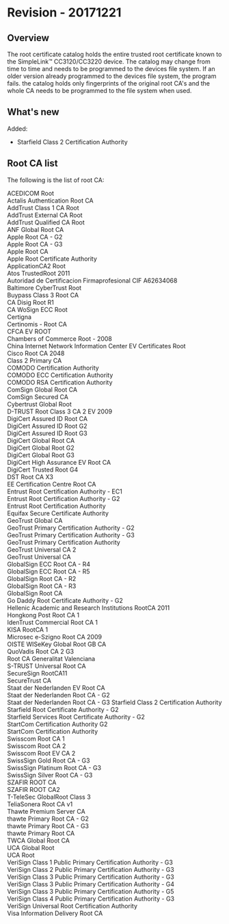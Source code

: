 # Revision - 20171221
## Overview
The root certificate catalog holds the entire trusted root certificate known to the SimpleLink™ CC3120/CC3220 device. The catalog may change from time to time and needs to be programmed to the devices file system. If an older version already programmed to the devices file system, the program fails. the catalog holds only fingerprints of the original root CA's and the whole CA needs to be programmed to the file system when used.

## What's new
Added: 

- Starfield Class 2 Certification Authority 

## Root CA list
The following is the list of root CA:  

ACEDICOM Root  
Actalis Authentication Root CA  
AddTrust Class 1 CA Root  
AddTrust External CA Root  
AddTrust Qualified CA Root  
ANF Global Root CA  
Apple Root CA - G2  
Apple Root CA - G3  
Apple Root CA  
Apple Root Certificate Authority  
ApplicationCA2 Root  
Atos TrustedRoot 2011  
Autoridad de Certificacion Firmaprofesional CIF A62634068  
Baltimore CyberTrust Root  
Buypass Class 3 Root CA  
CA Disig Root R1  
CA WoSign ECC Root  
Certigna  
Certinomis - Root CA  
CFCA EV ROOT  
Chambers of Commerce Root - 2008  
China Internet Network Information Center EV Certificates Root  
Cisco Root CA 2048  
Class 2 Primary CA  
COMODO Certification Authority  
COMODO ECC Certification Authority  
COMODO RSA Certification Authority  
ComSign Global Root CA  
ComSign Secured CA  
Cybertrust Global Root  
D-TRUST Root Class 3 CA 2 EV 2009  
DigiCert Assured ID Root CA  
DigiCert Assured ID Root G2  
DigiCert Assured ID Root G3  
DigiCert Global Root CA  
DigiCert Global Root G2  
DigiCert Global Root G3  
DigiCert High Assurance EV Root CA  
DigiCert Trusted Root G4  
DST Root CA X3  
EE Certification Centre Root CA  
Entrust Root Certification Authority - EC1  
Entrust Root Certification Authority - G2  
Entrust Root Certification Authority  
Equifax Secure Certificate Authority  
GeoTrust Global CA  
GeoTrust Primary Certification Authority - G2  
GeoTrust Primary Certification Authority - G3  
GeoTrust Primary Certification Authority  
GeoTrust Universal CA 2  
GeoTrust Universal CA  
GlobalSign ECC Root CA - R4  
GlobalSign ECC Root CA - R5  
GlobalSign Root CA - R2  
GlobalSign Root CA - R3  
GlobalSign Root CA  
Go Daddy Root Certificate Authority - G2  
Hellenic Academic and Research Institutions RootCA 2011  
Hongkong Post Root CA 1  
IdenTrust Commercial Root CA 1  
KISA RootCA 1  
Microsec e-Szigno Root CA 2009  
OISTE WISeKey Global Root GB CA  
QuoVadis Root CA 2 G3  
Root CA Generalitat Valenciana  
S-TRUST Universal Root CA  
SecureSign RootCA11  
SecureTrust CA  
Staat der Nederlanden EV Root CA  
Staat der Nederlanden Root CA - G2  
Staat der Nederlanden Root CA - G3
Starfield Class 2 Certification Authority  
Starfield Root Certificate Authority - G2  
Starfield Services Root Certificate Authority - G2  
StartCom Certification Authority G2  
StartCom Certification Authority  
Swisscom Root CA 1  
Swisscom Root CA 2  
Swisscom Root EV CA 2  
SwissSign Gold Root CA - G3  
SwissSign Platinum Root CA - G3  
SwissSign Silver Root CA - G3  
SZAFIR ROOT CA  
SZAFIR ROOT CA2  
T-TeleSec GlobalRoot Class 3  
TeliaSonera Root CA v1  
Thawte Premium Server CA  
thawte Primary Root CA - G2  
thawte Primary Root CA - G3  
thawte Primary Root CA  
TWCA Global Root CA  
UCA Global Root  
UCA Root  
VeriSign Class 1 Public Primary Certification Authority - G3  
VeriSign Class 2 Public Primary Certification Authority - G3  
VeriSign Class 3 Public Primary Certification Authority - G3  
VeriSign Class 3 Public Primary Certification Authority - G4  
VeriSign Class 3 Public Primary Certification Authority - G5  
VeriSign Class 4 Public Primary Certification Authority - G3  
VeriSign Universal Root Certification Authority  
Visa Information Delivery Root CA  
